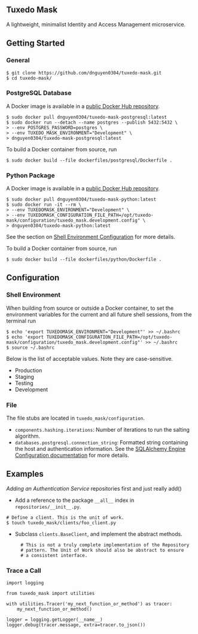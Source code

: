 Tuxedo Mask
-----------
A lightweight, minimalist Identity and Access Management microservice.

Getting Started
---------------
### General
```
$ git clone https://github.com/dnguyen0304/tuxedo-mask.git
$ cd tuxedo-mask/ 
```

### PostgreSQL Database
A Docker image is available in a [public Docker Hub repository](https://hub.docker.com/r/dnguyen0304/tuxedo-mask-postgresql/).
```
$ sudo docker pull dnguyen0304/tuxedo-mask-postgresql:latest
$ sudo docker run --detach --name postgres --publish 5432:5432 \
> --env POSTGRES_PASSWORD=postgres \
> --env TUXEDO_MASK_ENVIRONMENT="Development" \
> dnguyen0304/tuxedo-mask-postgresql:latest
```

To build a Docker container from source, run
```
$ sudo docker build --file dockerfiles/postgresql/Dockerfile .
```

### Python Package
A Docker image is available in a [public Docker Hub repository](https://hub.docker.com/r/dnguyen0304/tuxedo-mask-python/).
```
$ sudo docker pull dnguyen0304/tuxedo-mask-python:latest
$ sudo docker run -it --rm \
> --env TUXEDOMASK_ENVIRONMENT="Development" \
> --env TUXEDOMASK_CONFIGURATION_FILE_PATH=/opt/tuxedo-mask/configuration/tuxedo_mask.development.config" \
> dnguyen0304/tuxedo-mask-python:latest
```

See the section on [Shell Environment Configuration](#shell-environment) for more details.

To build a Docker container from source, run
```
$ sudo docker build --file dockerfiles/python/Dockerfile .
```

Configuration
-------------
### Shell Environment
When building from source or outside a Docker container, to set the environment variables for the current and all future shell sessions, from the terminal run
```
$ echo 'export TUXEDOMASK_ENVIRONMENT="Development"' >> ~/.bashrc
$ echo 'export TUXEDOMASK_CONFIGURATION_FILE_PATH=/opt/tuxedo-mask/configuration/tuxedo_mask.development.config"' >> ~/.bashrc
$ source ~/.bashrc
```

Below is the list of acceptable values. Note they are case-sensitive.
- Production
- Staging
- Testing
- Development

### File
The file stubs are located in `tuxedo_mask/configuration`.
- `components.hashing.iterations`: Number of iterations to run the salting algorithm.
- `databases.postgresql.connection_string`: Formatted string containing the host and authentication information. See the [SQLAlchemy Engine Configuration documentation](http://docs.sqlalchemy.org/en/latest/core/engines.html) for more details.

Examples
--------
*Adding an Authentication Service*
repositories first and just really add()
- Add a reference to the package `__all__` index in `repositories/__init__.py`.
```
# Define a client. This is the unit of work.
$ touch tuxedo_mask/clients/foo_client.py
```
- Subclass `clients.BaseClient`, and implement the abstract methods.

        # This is not a truly complete implementation of the Repository
        # pattern. The Unit of Work should also be abstract to ensure
        # a consistent interface.
### Trace a Call
```
import logging

from tuxedo_mask import utilities

with utilities.Tracer('my_next_function_or_method') as tracer:
    my_next_function_or_method()

logger = logging.getLogger(__name__)
logger.debug(tracer.message, extra=tracer.to_json())
```